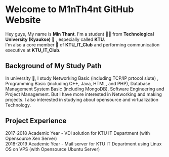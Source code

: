 # Welcome to M1nTh4nt GitHub Website

Hey guys, My name is **Min Thant**. I'm a student :student: from **Technological University (Kyaukse)** :school: , especially called **KTU**. </br>
I'm also a core member :man: of **KTU_IT_Club** and performing communication executive  at **KTU_IT_Club**. </br>

## Background of My Study Path

In university :school:, I study Networking Basic (including TCP/IP prtocol siute) , Programming Basic (including C++, Java, HTML, and PHP), Database Management System Basic (including MongoDB), Software Engineering and Project Management. But I have more interested in Networking and making projects. I also interested in studying about opensource and virtualization Technology. 

## Project Experience

2017-2018 Academic Year - VDI solution for KTU IT Department (with Opensource Xen Server) </br>
2018-2019 Academic Year - Mail server for KTU IT Department using Linux OS on VPS (with Opensource Ubuntu Server) </br>
